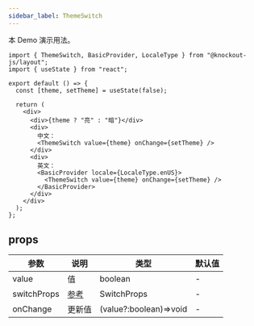 ```yaml
---
sidebar_label: ThemeSwitch
---
```


本 Demo 演示用法。

```tsx preview
import { ThemeSwitch, BasicProvider, LocaleType } from "@knockout-js/layout";
import { useState } from "react";

export default () => {
  const [theme, setTheme] = useState(false);

  return (
    <div>
      <div>{theme ? "亮" : "暗"}</div>
      <div>
        中文：
        <ThemeSwitch value={theme} onChange={setTheme} />
      </div>
      <div>
        英文：
        <BasicProvider locale={LocaleType.enUS}>
          <ThemeSwitch value={theme} onChange={setTheme} />
        </BasicProvider>
      </div>
    </div>
  );
};
```

## props

| 参数        | 说明                                                | 类型                   | 默认值 |
| ----------- | --------------------------------------------------- | ---------------------- | ------ |
| value       | 值                                                  | boolean                | -      |
| switchProps | [参考](https://ant.design/components/switch-cn#api) | SwitchProps            | -      |
| onChange    | 更新值                                              | (value?:boolean)=>void | -      |
